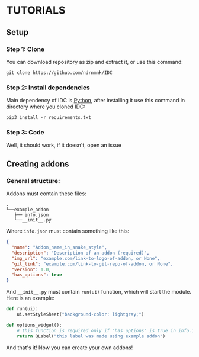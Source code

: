 # TUTORIALS

## Setup

### Step 1: Clone

You can download repository as zip and extract it, or use this command:

```shell
git clone https://github.com/ndrnmnk/IDC
```

### Step 2: Install dependencies

Main dependency of IDC is [Python](https://www.python.org/), after installing it use this command in directory where you cloned IDC:

```shell
pip3 install -r requirements.txt
```

### Step 3: Code

Well, it should work, if it doesn't, open an issue

## Creating addons

### General structure:

Addons must contain these files:

```
.
└──example_addon
   ├── info.json
   └──__init__.py
```

Where `info.json` must contain something like this:

```json
{
  "name": "Addon_name_in_snake_style",
  "description": "Description of an addon (required)",
  "img_url": "example.com/link-to-logo-of-addon, or None",
  "git_link": "example.com/link-to-git-repo-of-addon, or None",
  "version": 1.0,
  "has_options": true
}
```

And `__init__.py` must contain `run(ui)` function, which will start the module. Here is an example:

```python
def run(ui):
    ui.setStyleSheet("background-color: lightgray;")

def options_widget():
    # this function is required only if "has_options" is true in info.json
    return QLabel("this label was made using example addon")
```

And that's it! Now you can create your own addons!